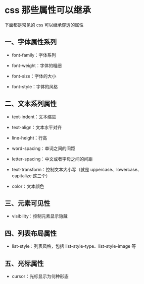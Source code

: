 # css 那些属性可以继承
下面都是常见的 css 可以继承穿透的属性
## 一、字体属性系列
- font-family：字体系列

- font-weight：字体的粗细

- font-size：字体的大小

- font-style：字体的风格

## 二、文本系列属性
- text-indent：文本缩进

- text-align：文本水平对齐

- line-height：行高

- word-spacing：单词之间的间距

- letter-spacing：中文或者字母之间的间距

- text-transform：控制文本大小写（就是 uppercase、lowercase、capitalize 这三个）

- color：文本颜色

## 三、元素可见性
- visibility：控制元素显示隐藏

## 四、列表布局属性
- list-style：列表风格，包括 list-style-type、list-style-image 等

## 五、光标属性
- cursor：光标显示为何种形态


